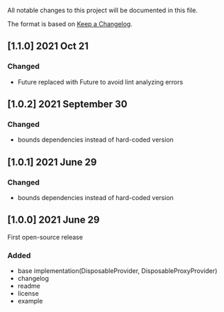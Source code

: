 All notable changes to this project will be documented in this file.

The format is based on [Keep a Changelog](https://keepachangelog.com/en/1.0.0/).

## [1.1.0] 2021 Oct 21

### Changed
- Future replaced with Future<void> to avoid lint analyzing errors

## [1.0.2] 2021 September 30

### Changed
- bounds dependencies instead of hard-coded version


## [1.0.1] 2021 June 29

### Changed
- bounds dependencies instead of hard-coded version

## [1.0.0] 2021 June 29

First open-source release

### Added
- base implementation(DisposableProvider, DisposableProxyProvider)
- changelog
- readme
- license
- example